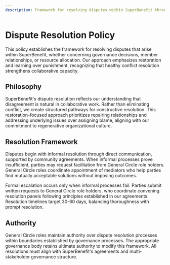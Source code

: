 ```yaml
---
description: Framework for resolving disputes within SuperBenefit through restoration-focused processes
---
```


# Dispute Resolution Policy

This policy establishes the framework for resolving disputes that arise within SuperBenefit, whether concerning governance decisions, member relationships, or resource allocation. Our approach emphasizes restoration and learning over punishment, recognizing that healthy conflict resolution strengthens collaborative capacity.

## Philosophy

SuperBenefit's dispute resolution reflects our understanding that disagreement is natural in collaborative work. Rather than eliminating conflict, we create structured pathways for constructive resolution. This restoration-focused approach prioritizes repairing relationships and addressing underlying issues over assigning blame, aligning with our commitment to regenerative organizational culture.

## Resolution Framework

Disputes begin with informal resolution through direct communication, supported by community agreements. When informal processes prove insufficient, parties may request facilitation from General Circle role holders. General Circle roles coordinate appointment of mediators who help parties find mutually acceptable solutions without imposing outcomes.

Formal escalation occurs only when informal processes fail. Parties submit written requests to General Circle role holders, who coordinate convening resolution panels following principles established in our agreements. Resolution timelines target 30-60 days, balancing thoroughness with prompt resolution.

## Authority

General Circle roles maintain authority over dispute resolution processes within boundaries established by governance processes. The appropriate governance body retains ultimate authority to modify this framework. All resolutions must align with SuperBenefit's agreements and multi-stakeholder governance structure.
